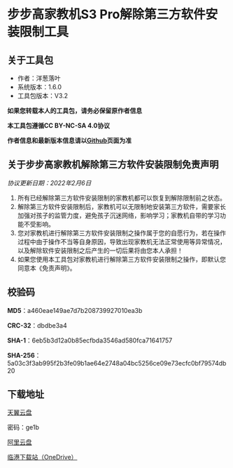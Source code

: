 # 步步高家教机S3 Pro解除第三方软件安装限制工具

## 关于工具包
- 作者：洋葱落叶
- 系统版本：1.6.0
- 工具包版本：V3.2

**如果您转载本人的工具包，请务必保留原作者信息**

**本工具包遵循CC BY-NC-SA 4.0协议**

**作者信息和最新版本信息请以[Github](https://github.com/ycly2333/EEBBK_package_tool/blob/main/S3Pro.md)页面为准**

## 关于步步高家教机解除第三方软件安装限制免责声明
*协议更新日期：2022年2月6日*
1. 所有已经解除第三方软件安装限制的家教机都可以恢复到解除限制前之状态。
2. 解除第三方软件安装限制后，家教机可以无限制地安装第三方软件，需要家长加强对孩子的监管力度，避免孩子沉迷网络，影响学习；家教机自带的学习功能不受影响。
3. 您对家教机进行解除第三方软件安装限制之操作属于您的自愿行为，若在操作过程中由于操作不当等自身原因，导致出现家教机无法正常使用等异常情况，以及解除软件安装限制之后产生的一切后果将由您本人承担！
4. 如果您使用本工具包对家教机进行解除第三方软件安装限制之操作，即默认您同意本《免责声明》。

## 校验码
**MD5**：a460eae149ae7d7b208739927010ea3b

**CRC-32**：dbdbe3a4

**SHA-1**：6eb5b3d12a0b85ecfbda3546ad580fca71641757

**SHA-256**：5a03c3f3ab995f2b3fe09b1ae64e2748a04bc5256ce09e73ecfc0bf79574db20

## 下载地址
[天翼云盘](https://cloud.189.cn/t/uYb2aqQzEfme)

密码：ge1b

[阿里云盘](https://www.aliyundrive.com/s/AztWMnXWev6)

[临港下载站（OneDrive）](https://lingang.xyz/6/main/EEBBK/S3%20Pro)
